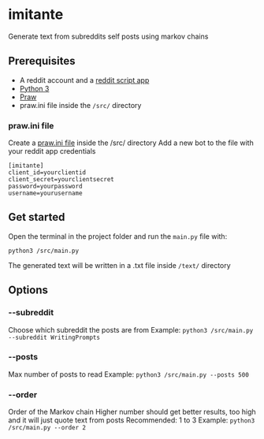 # imitante

Generate text from subreddits self posts using markov chains

## Prerequisites

- A reddit account and a [reddit script app](https://github.com/reddit-archive/reddit/wiki/OAuth2-Quick-Start-Example#first-steps)
- [Python 3](https://www.python.org/)
- [Praw](https://praw.readthedocs.io/en/latest/)
- praw.ini file inside the `/src/` directory


### praw.ini file

Create a [praw.ini file](https://praw.readthedocs.io/en/latest/getting_started/configuration/prawini.html?highlight=praw.ini#praw-ini-files) inside the /src/ directory
Add a new bot to the file with your reddit app credentials

```
[imitante]
client_id=yourclientid
client_secret=yourclientsecret
password=yourpassword
username=yourusername
```


## Get started

Open the terminal in the project folder and run the `main.py` file with:
```
python3 /src/main.py

```

The generated text will be written in a .txt file inside `/text/` directory

## Options

### --subreddit

Choose which subreddit the posts are from
Example:
`python3 /src/main.py --subreddit WritingPrompts`

### --posts

Max number of posts to read
Example:
`python3 /src/main.py --posts 500`

### --order

Order of the Markov chain
Higher number should get better results, too high and it will just quote text from posts
Recommended: 1 to 3
Example:
`python3 /src/main.py --order 2`
